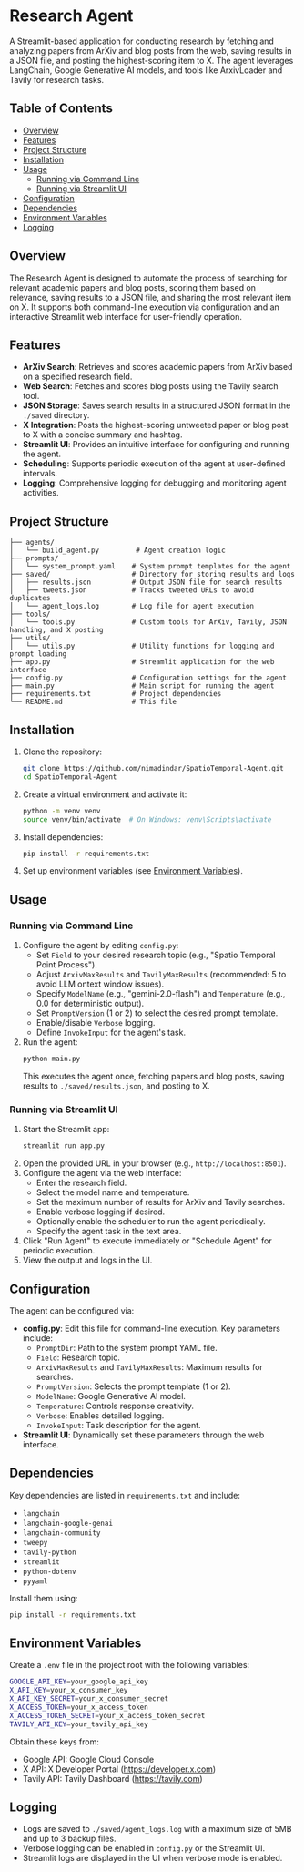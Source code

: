 # Research Agent

A Streamlit-based application for conducting research by fetching and analyzing papers from ArXiv and blog posts from the web, saving results in a JSON file, and posting the highest-scoring item to X. The agent leverages LangChain, Google Generative AI models, and tools like ArxivLoader and Tavily for research tasks.

## Table of Contents
- [Overview](#overview)
- [Features](#features)
- [Project Structure](#project-structure)
- [Installation](#installation)
- [Usage](#usage)
  - [Running via Command Line](#running-via-command-line)
  - [Running via Streamlit UI](#running-via-streamlit-ui)
- [Configuration](#configuration)
- [Dependencies](#dependencies)
- [Environment Variables](#environment-variables)
- [Logging](#logging)


## Overview
The Research Agent is designed to automate the process of searching for relevant academic papers and blog posts, scoring them based on relevance, saving results to a JSON file, and sharing the most relevant item on X. It supports both command-line execution via configuration and an interactive Streamlit web interface for user-friendly operation.

## Features
- **ArXiv Search**: Retrieves and scores academic papers from ArXiv based on a specified research field.
- **Web Search**: Fetches and scores blog posts using the Tavily search tool.
- **JSON Storage**: Saves search results in a structured JSON format in the `./saved` directory.
- **X Integration**: Posts the highest-scoring untweeted paper or blog post to X with a concise summary and hashtag.
- **Streamlit UI**: Provides an intuitive interface for configuring and running the agent.
- **Scheduling**: Supports periodic execution of the agent at user-defined intervals.
- **Logging**: Comprehensive logging for debugging and monitoring agent activities.

## Project Structure
```
├── agents/
│   └── build_agent.py         # Agent creation logic
├── prompts/
│   └── system_prompt.yaml    # System prompt templates for the agent
├── saved/                    # Directory for storing results and logs
│   ├── results.json          # Output JSON file for search results
│   ├── tweets.json           # Tracks tweeted URLs to avoid duplicates
│   └── agent_logs.log        # Log file for agent execution
├── tools/
│   └── tools.py              # Custom tools for ArXiv, Tavily, JSON handling, and X posting
├── utils/
│   └── utils.py              # Utility functions for logging and prompt loading
├── app.py                    # Streamlit application for the web interface
├── config.py                 # Configuration settings for the agent
├── main.py                   # Main script for running the agent
├── requirements.txt          # Project dependencies
└── README.md                 # This file
```

## Installation
1. Clone the repository:
   ```bash
   git clone https://github.com/nimadindar/SpatioTemporal-Agent.git
   cd SpatioTemporal-Agent
   ```
2. Create a virtual environment and activate it:
   ```bash
   python -m venv venv
   source venv/bin/activate  # On Windows: venv\Scripts\activate
   ```
3. Install dependencies:
   ```bash
   pip install -r requirements.txt
   ```
4. Set up environment variables (see [Environment Variables](#environment-variables)).

## Usage

### Running via Command Line
1. Configure the agent by editing `config.py`:
   - Set `Field` to your desired research topic (e.g., "Spatio Temporal Point Process").
   - Adjust `ArxivMaxResults` and `TavilyMaxResults` (recommended: 5 to avoid LLM ontext window issues).
   - Specify `ModelName` (e.g., "gemini-2.0-flash") and `Temperature` (e.g., 0.0 for deterministic output).
   - Set `PromptVersion` (1 or 2) to select the desired prompt template.
   - Enable/disable `Verbose` logging.
   - Define `InvokeInput` for the agent's task.
2. Run the agent:
   ```bash
   python main.py
   ```
   This executes the agent once, fetching papers and blog posts, saving results to `./saved/results.json`, and posting to X.

### Running via Streamlit UI
1. Start the Streamlit app:
   ```bash
   streamlit run app.py
   ```
2. Open the provided URL in your browser (e.g., `http://localhost:8501`).
3. Configure the agent via the web interface:
   - Enter the research field.
   - Select the model name and temperature.
   - Set the maximum number of results for ArXiv and Tavily searches.
   - Enable verbose logging if desired.
   - Optionally enable the scheduler to run the agent periodically.
   - Specify the agent task in the text area.
4. Click "Run Agent" to execute immediately or "Schedule Agent" for periodic execution.
5. View the output and logs in the UI.

## Configuration
The agent can be configured via:
- **config.py**: Edit this file for command-line execution. Key parameters include:
  - `PromptDir`: Path to the system prompt YAML file.
  - `Field`: Research topic.
  - `ArxivMaxResults` and `TavilyMaxResults`: Maximum results for searches.
  - `PromptVersion`: Selects the prompt template (1 or 2).
  - `ModelName`: Google Generative AI model.
  - `Temperature`: Controls response creativity.
  - `Verbose`: Enables detailed logging.
  - `InvokeInput`: Task description for the agent.
- **Streamlit UI**: Dynamically set these parameters through the web interface.

## Dependencies
Key dependencies are listed in `requirements.txt` and include:
- `langchain`
- `langchain-google-genai`
- `langchain-community`
- `tweepy`
- `tavily-python`
- `streamlit`
- `python-dotenv`
- `pyyaml`

Install them using:
```bash
pip install -r requirements.txt
```

## Environment Variables
Create a `.env` file in the project root with the following variables:
```bash
GOOGLE_API_KEY=your_google_api_key
X_API_KEY=your_x_consumer_key
X_API_KEY_SECRET=your_x_consumer_secret
X_ACCESS_TOKEN=your_x_access_token
X_ACCESS_TOKEN_SECRET=your_x_access_token_secret
TAVILY_API_KEY=your_tavily_api_key
```
Obtain these keys from:
- Google API: Google Cloud Console
- X API: X Developer Portal (https://developer.x.com)
- Tavily API: Tavily Dashboard (https://tavily.com)

## Logging
- Logs are saved to `./saved/agent_logs.log` with a maximum size of 5MB and up to 3 backup files.
- Verbose logging can be enabled in `config.py` or the Streamlit UI.
- Streamlit logs are displayed in the UI when verbose mode is enabled.